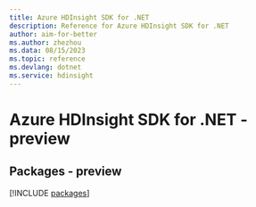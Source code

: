 ```yaml
---
title: Azure HDInsight SDK for .NET
description: Reference for Azure HDInsight SDK for .NET
author: aim-for-better
ms.author: zhezhou
ms.data: 08/15/2023
ms.topic: reference
ms.devlang: dotnet
ms.service: hdinsight
---
```

# Azure HDInsight SDK for .NET - preview
## Packages - preview
[!INCLUDE [packages](hdinsight-index.md)]
